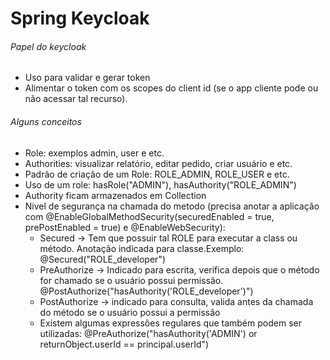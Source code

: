 # Spring Keycloak

###### Papel do keycloak
- Uso para validar e gerar token
- Alimentar o token com os scopes do client id (se o app cliente pode ou não acessar tal recurso).

###### Alguns conceitos
- Role: exemplos admin, user e etc.
- Authorities: visualizar relatório, editar pedido, criar usuário e etc.
- Padrão de criação de um Role: ROLE_ADMIN, ROLE_USER e etc.
- Uso de um role: hasRole("ADMIN"), hasAuthority("ROLE_ADMIN")
- Authority ficam armazenados em Collection<GrantedAuthority>
- Nivel de segurança na chamada do metodo (precisa anotar a aplicação com @EnableGlobalMethodSecurity(securedEnabled = true, prePostEnabled = true) e @EnableWebSecurity): 
    - Secured -> Tem que possuir tal ROLE para executar a class ou método. Anotação indicada para classe.Exemplo: @Secured("ROLE_developer")
    - PreAuthorize -> Indicado para escrita, verifica depois que o método for chamado se o usuário possui permissão. @PostAuthorize("hasAuthority('ROLE_developer')")
    - PostAuthorize -> indicado para consulta, valida antes da chamada do método se o usuário possui a permissão
    - Existem algumas expressões regulares que também podem ser utilizadas: @PreAuthorize("hasAuthority('ADMIN') or returnObject.userId == principal.userId")
